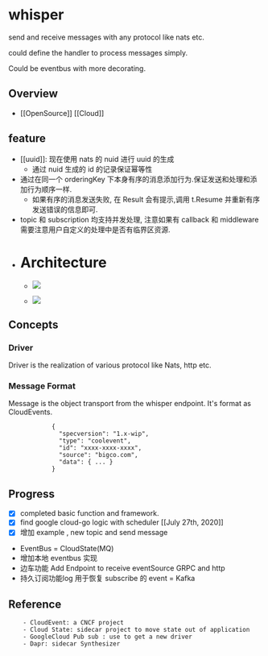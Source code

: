 # whisper
send and receive messages with any protocol like nats etc.

could define the handler to process messages simply.

Could be eventbus with more decorating.

## Overview
- [[OpenSource]] [[Cloud]]
## feature
- [[uuid]]: 现在使用 nats 的 nuid 进行 uuid 的生成
  - 通过 nuid 生成的 id 的记录保证幂等性
- 通过在同一个 orderingKey 下本身有序的消息添加行为.保证发送和处理和添加行为顺序一样.
    - 如果有序的消息发送失败, 在 Result 会有提示,调用 t.Resume 并重新有序发送错误的信息即可.
- topic 和 subscription 均支持并发处理, 注意如果有 callback 和 middleware 需要注意用户自定义的处理中是否有临界区资源.
- # Architecture
    - ![](https://firebasestorage.googleapis.com/v0/b/firescript-577a2.appspot.com/o/imgs%2Fapp%2Fcomputer%2FWOjfpzAWwh.png?alt=media&token=376cb2ea-ab64-4887-9366-c1e23891cdcd)
   
    - ![](https://firebasestorage.googleapis.com/v0/b/firescript-577a2.appspot.com/o/imgs%2Fapp%2Fcomputer%2FiPkp26NkMs.png?alt=media&token=432e16bb-ea5e-4faf-96ae-466924a3f932)
## Concepts
### Driver
Driver is the realization of various protocol like Nats, http etc.

### Message Format
Message is the object transport from the whisper endpoint. It's format as CloudEvents.
                
                {
                  "specversion": "1.x-wip",
                  "type": "coolevent",
                  "id": "xxxx-xxxx-xxxx",
                  "source": "bigco.com",
                  "data": { ... }
                }
 
## Progress
  - [x] completed basic function and framework.
  - [x] find google cloud-go logic with scheduler [[July 27th, 2020]] 
  - [x] 增加 example , new topic and send message
  - EventBus = CloudState(MQ)
  - 增加本地 eventbus 实现
  - 边车功能 Add Endpoint to receive eventSource  GRPC and http
  - 持久订阅功能log 用于恢复 subscribe 的 event = Kafka 
  
## Reference
        - CloudEvent: a CNCF project
        - Cloud State: sidecar project to move state out of application
        - GoogleCloud Pub sub : use to get a new driver
        - Dapr: sidecar Synthesizer
